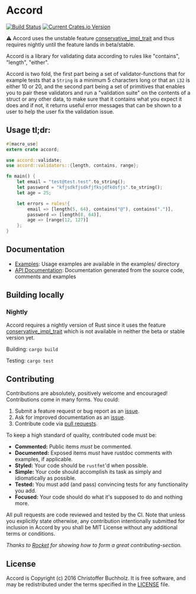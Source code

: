 # Accord

[![Build Status](https://travis-ci.org/ChrisBuchholz/accord.svg?branch=master)](https://travis-ci.org/ChrisBuchholz/accord)
[![Current Crates.io Version](https://img.shields.io/crates/v/accord.svg)](https://crates.io/crates/accord)

⚠️ Accord uses the unstable feature
[conservative_impl_trait] and thus requires nightly until the feature lands in beta/stable.

[contribute]: #Contributing
[conservative_impl_trait]: https://github.com/rust-lang/rfcs/blob/master/text/1522-conservative-impl-trait.md

Accord is a library for validating data according to rules like "contains", "length", "either".

Accord is two fold, the first part being a set of validator-functions that
for example tests that a `String` is a minimum 5 characters long or that an `i32`
is either 10 or 20, and the second part being a set of primitives that enables
you to pair these validators and run a "validation suite" on the contents of
a struct or any other data, to make sure that it contains what you expect it does
and if not, it returns useful error messages that can be shown to a user to help
the user fix the validation issue. 

## Usage tl;dr:

```rust
#[macro_use]
extern crate accord;

use accord::validate;
use accord::validators::{length, contains, range};

fn main() {
    let email = "test@test.test".to_string();
    let password = "kfjsdkfjsdkfjfksjdfkdsfjs".to_string();
    let age = 25;

    let errors = rules!{
        email => [length(5, 64), contains("@"), contains(".")],
        password => [length(8, 64)],
        age => [range(12, 127)]
    };
}
```

## Documentation

* [Examples]: Usage examples are available in the examples/ directory
* [API Documentation]: Documentation generated from the source code, comments and examples

[examples]: https://github.com/ChrisBuchholz/accord/tree/master/examples
[API Documentation]: https://docs.rs/accord

## Building locally

### Nightly

Accord requires a nightly version of Rust since it uses the feature
[conservative_impl_trait] which is not available in neither the
beta or stable version yet.

Building: `cargo build`

Testing: `cargo test`

## Contributing

Contributions are absolutely, positively welcome and encouraged! Contributions
come in many forms. You could:

1. Submit a feature request or bug report as an [issue][issues].
2. Ask for improved documentation as an [issue][issues].
3. Contribute code via [pull requests][pulls].

[issues]: https://github.com/ChrisBuchholz/accord/issues
[pulls]: https://github.com/ChrisBuchholz/accord/pulls

To keep a high standard of quality, contributed code must be:

  * **Commented:** Public items _must_ be commented.
  * **Documented:** Exposed items _must_ have rustdoc comments with
    examples, if applicable.
  * **Styled:** Your code should be `rustfmt`'d when possible.
  * **Simple:** Your code should accomplish its task as simply and
     idiomatically as possible.
  * **Tested:** You must add (and pass) convincing tests for any functionality you add.
  * **Focused:** Your code should do what it's supposed to do and nothing more.

All pull requests are code reviewed and tested by the CI. Note that unless you
explicitly state otherwise, any contribution intentionally submitted for
inclusion in Accord by you shall be MIT License without any additional terms or conditions.

*Thanks to [Rocket] for showing how to form a great contributing-section.*

[rocket]: https://github.com/SergioBenitez/Rocket/blob/master/README.md#contributing

## License

Accord is Copyright (c) 2016 Christoffer Buchholz. It is free software, and
may be redistributed under the terms specified in the [LICENSE] file.

[LICENSE]: /LICENSE

